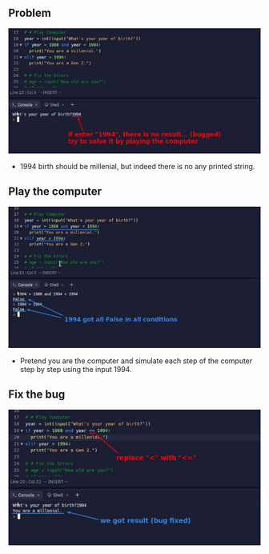 ## **Problem**

![Alt problem](pic/01.jpg)

- 1994 birth should be millenial, but indeed there is no any printed string.

## **Play the computer**

![Alt play the computer](pic/02.jpg)

- Pretend you are the computer and simulate each step of the computer step by step using the input 1994.

## **Fix the bug**

![Alt fix the bug](pic/03.jpg)
